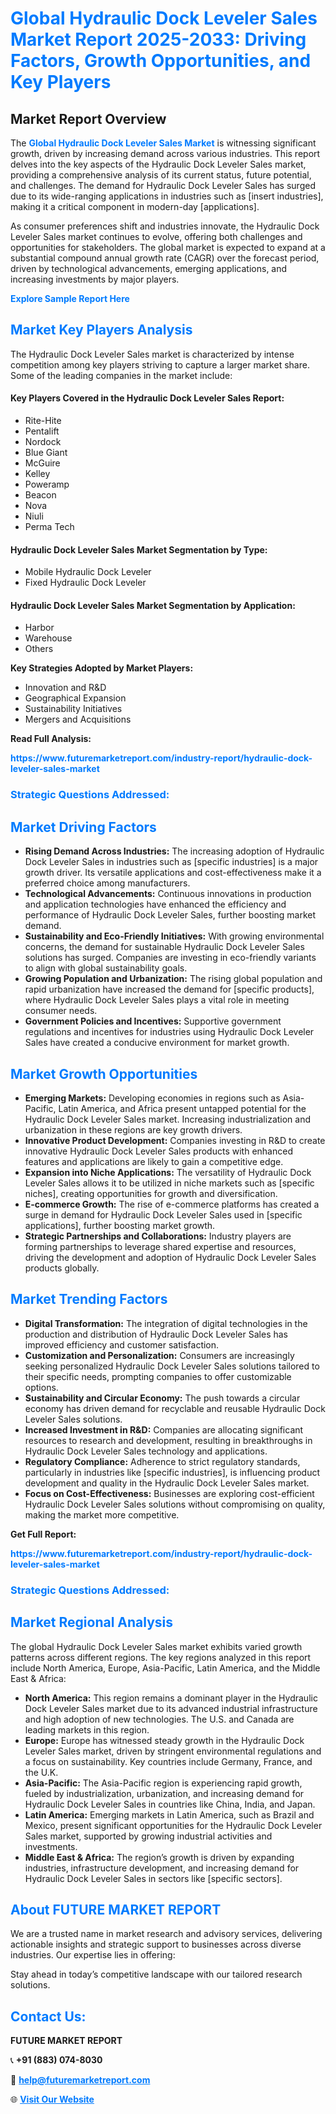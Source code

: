 <h1 style="color: #007BFF;">Global Hydraulic Dock Leveler Sales Market Report 2025-2033: Driving Factors, Growth Opportunities, and Key Players</h1>

<section id="overview">
<h2>Market Report Overview</h2>
<p>The <a href="https://www.futuremarketreport.com/industry-report/hydraulic-dock-leveler-sales-market" style="color: #007BFF; text-decoration: none;"><strong>Global Hydraulic Dock Leveler Sales Market</strong></a> is witnessing significant growth, driven by increasing demand across various industries. This report delves into the key aspects of the Hydraulic Dock Leveler Sales market, providing a comprehensive analysis of its current status, future potential, and challenges. The demand for Hydraulic Dock Leveler Sales has surged due to its wide-ranging applications in industries such as [insert industries], making it a critical component in modern-day [applications].</p>
<p>As consumer preferences shift and industries innovate, the Hydraulic Dock Leveler Sales market continues to evolve, offering both challenges and opportunities for stakeholders. The global market is expected to expand at a substantial compound annual growth rate (CAGR) over the forecast period, driven by technological advancements, emerging applications, and increasing investments by major players.</p>
</section>

<section id="overview">
<p><a href="https://www.futuremarketreport.com/request-sample/reportId=109157" style="color: #007BFF; text-decoration: none;"><strong>Explore Sample Report Here</strong></a></p>
</section>

<section id="key-players">
<h2 style="color: #007BFF;">Market Key Players Analysis</h2>
<p>The Hydraulic Dock Leveler Sales market is characterized by intense competition among key players striving to capture a larger market share. Some of the leading companies in the market include:</p>
<h4>Key Players Covered in the Hydraulic Dock Leveler Sales Report:</h4>
<ul><li>Rite-Hite</li><li>Pentalift</li><li>Nordock</li><li>Blue Giant</li><li>McGuire</li><li>Kelley</li><li>Poweramp</li><li>Beacon</li><li>Nova</li><li>Niuli</li><li>Perma Tech</li></ul>
<h4>Hydraulic Dock Leveler Sales Market Segmentation by Type:</h4>
<ul><li>Mobile Hydraulic Dock Leveler</li><li>Fixed Hydraulic Dock Leveler</li></ul>

<h4>Hydraulic Dock Leveler Sales Market Segmentation by Application:</h4>
<ul><li>Harbor</li><li>Warehouse</li><li>Others</li></ul>
<p><strong>Key Strategies Adopted by Market Players:</strong></p>
<ul>
<li>Innovation and R&D</li>
<li>Geographical Expansion</li>
<li>Sustainability Initiatives</li>
<li>Mergers and Acquisitions</li>
</ul>
</section>

<section>
<p><strong>Read Full Analysis: </strong></p><a href="https://www.futuremarketreport.com/industry-report/hydraulic-dock-leveler-sales-market" style="color: #007BFF; text-decoration: none;"><strong>https://www.futuremarketreport.com/industry-report/hydraulic-dock-leveler-sales-market</strong></a>
<h3 style="color: #007BFF;">Strategic Questions Addressed:</h3>
</section>

<section id="driving-factors">
<h2 style="color: #007BFF;">Market Driving Factors</h2>
<ul>
<li><strong>Rising Demand Across Industries:</strong> The increasing adoption of Hydraulic Dock Leveler Sales in industries such as [specific industries] is a major growth driver. Its versatile applications and cost-effectiveness make it a preferred choice among manufacturers.</li>
<li><strong>Technological Advancements:</strong> Continuous innovations in production and application technologies have enhanced the efficiency and performance of Hydraulic Dock Leveler Sales, further boosting market demand.</li>
<li><strong>Sustainability and Eco-Friendly Initiatives:</strong> With growing environmental concerns, the demand for sustainable Hydraulic Dock Leveler Sales solutions has surged. Companies are investing in eco-friendly variants to align with global sustainability goals.</li>
<li><strong>Growing Population and Urbanization:</strong> The rising global population and rapid urbanization have increased the demand for [specific products], where Hydraulic Dock Leveler Sales plays a vital role in meeting consumer needs.</li>
<li><strong>Government Policies and Incentives:</strong> Supportive government regulations and incentives for industries using Hydraulic Dock Leveler Sales have created a conducive environment for market growth.</li>
</ul>
</section>

<section id="growth-opportunities">
<h2 style="color: #007BFF;">Market Growth Opportunities</h2>
<ul>
<li><strong>Emerging Markets:</strong> Developing economies in regions such as Asia-Pacific, Latin America, and Africa present untapped potential for the Hydraulic Dock Leveler Sales market. Increasing industrialization and urbanization in these regions are key growth drivers.</li>
<li><strong>Innovative Product Development:</strong> Companies investing in R&D to create innovative Hydraulic Dock Leveler Sales products with enhanced features and applications are likely to gain a competitive edge.</li>
<li><strong>Expansion into Niche Applications:</strong> The versatility of Hydraulic Dock Leveler Sales allows it to be utilized in niche markets such as [specific niches], creating opportunities for growth and diversification.</li>
<li><strong>E-commerce Growth:</strong> The rise of e-commerce platforms has created a surge in demand for Hydraulic Dock Leveler Sales used in [specific applications], further boosting market growth.</li>
<li><strong>Strategic Partnerships and Collaborations:</strong> Industry players are forming partnerships to leverage shared expertise and resources, driving the development and adoption of Hydraulic Dock Leveler Sales products globally.</li>
</ul>
</section>

<section id="trending-factors">
<h2 style="color: #007BFF;">Market Trending Factors</h2>
<ul>
<li><strong>Digital Transformation:</strong> The integration of digital technologies in the production and distribution of Hydraulic Dock Leveler Sales has improved efficiency and customer satisfaction.</li>
<li><strong>Customization and Personalization:</strong> Consumers are increasingly seeking personalized Hydraulic Dock Leveler Sales solutions tailored to their specific needs, prompting companies to offer customizable options.</li>
<li><strong>Sustainability and Circular Economy:</strong> The push towards a circular economy has driven demand for recyclable and reusable Hydraulic Dock Leveler Sales solutions.</li>
<li><strong>Increased Investment in R&D:</strong> Companies are allocating significant resources to research and development, resulting in breakthroughs in Hydraulic Dock Leveler Sales technology and applications.</li>
<li><strong>Regulatory Compliance:</strong> Adherence to strict regulatory standards, particularly in industries like [specific industries], is influencing product development and quality in the Hydraulic Dock Leveler Sales market.</li>
<li><strong>Focus on Cost-Effectiveness:</strong> Businesses are exploring cost-efficient Hydraulic Dock Leveler Sales solutions without compromising on quality, making the market more competitive.</li>
</ul>
</section>

<section>
<p><strong>Get Full Report: </strong></p><a href="https://www.futuremarketreport.com/industry-report/hydraulic-dock-leveler-sales-market" style="color: #007BFF; text-decoration: none;"><strong>https://www.futuremarketreport.com/industry-report/hydraulic-dock-leveler-sales-market</strong></a>
<h3 style="color: #007BFF;">Strategic Questions Addressed:</h3>
</section>


<section id="regional-analysis">
<h2 style="color: #007BFF;">Market Regional Analysis</h2>
<p>The global Hydraulic Dock Leveler Sales market exhibits varied growth patterns across different regions. The key regions analyzed in this report include North America, Europe, Asia-Pacific, Latin America, and the Middle East & Africa:</p>
<ul>
<li><strong>North America:</strong> This region remains a dominant player in the Hydraulic Dock Leveler Sales market due to its advanced industrial infrastructure and high adoption of new technologies. The U.S. and Canada are leading markets in this region.</li>
<li><strong>Europe:</strong> Europe has witnessed steady growth in the Hydraulic Dock Leveler Sales market, driven by stringent environmental regulations and a focus on sustainability. Key countries include Germany, France, and the U.K.</li>
<li><strong>Asia-Pacific:</strong> The Asia-Pacific region is experiencing rapid growth, fueled by industrialization, urbanization, and increasing demand for Hydraulic Dock Leveler Sales in countries like China, India, and Japan.</li>
<li><strong>Latin America:</strong> Emerging markets in Latin America, such as Brazil and Mexico, present significant opportunities for the Hydraulic Dock Leveler Sales market, supported by growing industrial activities and investments.</li>
<li><strong>Middle East & Africa:</strong> The region’s growth is driven by expanding industries, infrastructure development, and increasing demand for Hydraulic Dock Leveler Sales in sectors like [specific sectors].</li>
</ul>
</section>

<footer>
<h2 style="color: #007BFF;">About FUTURE MARKET REPORT</h2>
<p>We are a trusted name in market research and advisory services, delivering actionable insights and strategic support to businesses across diverse industries. Our expertise lies in offering:</p>

<p>Stay ahead in today’s competitive landscape with our tailored research solutions.</p>

<h2 style="color: #007BFF;">Contact Us:</h2>
<p><strong>FUTURE MARKET REPORT</strong></p>
<p>📞 <strong>+91 (883) 074-8030</strong></p>
<p>📧 <strong><a href="mailto:help@futuremarketreport.com" style="color: #007BFF;">help@futuremarketreport.com</a></strong></p>
<p>🌐 <strong><a href="https://www.futuremarketreport.com/" style="color: #007BFF;">Visit Our Website</a></strong></p>
</footer>